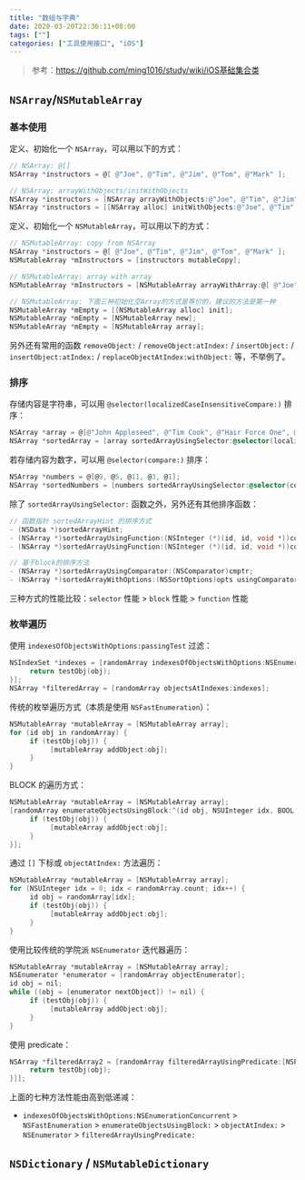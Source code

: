 ```yaml
---
title: "数组与字典"
date: 2020-03-20T22:36:11+08:00
tags: [""]
categories: ["工具使用接口", "iOS"]
---
```


> 参考：<https://github.com/ming1016/study/wiki/iOS基础集合类>


## `NSArray`/`NSMutableArray`

### 基本使用

定义、初始化一个 `NSArray`，可以用以下的方式：

```objective-c
// NSArray: @[]
NSArray *instructors = @[ @"Joe", @"Tim", @"Jim", @"Tom", @"Mark" ];

// NSArray: arrayWithObjects/initWithObjects
NSArray *instructors = [NSArray arrayWithObjects:@"Joe", @"Tim", @"Jim", @"Tom", @"Mark", nil];
NSArray *instructors = [[NSArray alloc] initWithObjects:@"Joe", @"Tim", @"Jim", @"Tom", @"Mark", nil];
```

定义、初始化一个 `NSMutableArray`，可以用以下的方式：

```objective-c
// NSMutableArray: copy from NSArray
NSArray *instructors = @[ @"Joe", @"Tim", @"Jim", @"Tom", @"Mark" ];
NSMutableArray *mInstructors = [instructors mutableCopy];

// NSMutableArray: array with array
NSMutableArray *mInstructors = [NSMutableArray arrayWithArray:@[ @"Joe", @"Tim", @"Jim", @"Tom", @"Mark" ] ];

// NSMutableArray: 下面三种初始化空Array的方式是等价的，建议的方法是第一种
NSMutableArray *mEmpty = [[NSMutableArray alloc] init];
NSMutableArray *mEmpty = [NSMutableArray new];
NSMutableArray *mEmpty = [NSMutableArray array];
```

另外还有常用的函数 `removeObject:` / `removeObject:atIndex:` / `insertObject:` / `insertObject:atIndex:` / `replaceObjectAtIndex:withObject:` 等，不举例了。

### 排序

存储内容是字符串，可以用 `@selector(localizedCaseInsensitiveCompare:)` 排序：

```objective-c
NSArray *array = @[@"John Appleseed", @"Tim Cook", @"Hair Force One", @"Michael Jurewitz"];
NSArray *sortedArray = [array sortedArrayUsingSelector:@selector(localizedCaseInsensitiveCompare:)];
```

若存储内容为数字，可以用 `@selector(compare:)` 排序：

```objective-c
NSArray *numbers = @[@9, @5, @11, @3, @1];
NSArray *sortedNumbers = [numbers sortedArrayUsingSelector:@selector(compare:)];
```

除了 `sortedArrayUsingSelector:` 函数之外，另外还有其他排序函数：

```objective-c
// 函数指针 sortedArrayHint 的排序方式
- (NSData *)sortedArrayHint;
- (NSArray *)sortedArrayUsingFunction:(NSInteger (*)(id, id, void *))comparator context:(void *)context;
- (NSArray *)sortedArrayUsingFunction:(NSInteger (*)(id, id, void *))comparator context:(void *)context hint:(NSData *)hint;

// 基于block的排序方法
- (NSArray *)sortedArrayUsingComparator:(NSComparator)cmptr;
- (NSArray *)sortedArrayWithOptions:(NSSortOptions)opts usingComparator:(NSComparator)cmptr;
```

三种方式的性能比较：`selector` 性能 > `block` 性能 > `function` 性能

### 枚举遍历

使用 `indexesOfObjectsWithOptions:passingTest` 过滤：

```objective-c
NSIndexSet *indexes = [randomArray indexesOfObjectsWithOptions:NSEnumerationConcurrent passingTest:^BOOL(id obj, NSUInteger idx, BOOL *stop) {
     return testObj(obj);
}];
NSArray *filteredArray = [randomArray objectsAtIndexes:indexes];
```

传统的枚举遍历方式（本质是使用 `NSFastEnumeration`）：

```objective-c
NSMutableArray *mutableArray = [NSMutableArray array];
for (id obj in randomArray) {
     if (testObj(obj)) {
          [mutableArray addObject:obj];
     }
}
```

BLOCK 的遍历方式：

```objective-c
NSMutableArray *mutableArray = [NSMutableArray array];
[randomArray enumerateObjectsUsingBlock:^(id obj, NSUInteger idx, BOOL *stop) {
     if (testObj(obj)) {
          [mutableArray addObject:obj];
     }
}];
```

通过 `[]` 下标或 `objectAtIndex:` 方法遍历：

```objective-c
NSMutableArray *mutableArray = [NSMutableArray array];
for (NSUInteger idx = 0; idx < randomArray.count; idx++) {
     id obj = randomArray[idx];
     if (testObj(obj)) {
          [mutableArray addObject:obj];
     }
}
```

使用比较传统的学院派 `NSEnumerator` 迭代器遍历：

```objective-c
NSMutableArray *mutableArray = [NSMutableArray array];
NSEnumerator *enumerator = [randomArray objectEnumerator];
id obj = nil;
while ((obj = [enumerator nextObject]) != nil) {
     if (testObj(obj)) {
          [mutableArray addObject:obj];
     }
}
```

使用 predicate：

```objective-c
NSArray *filteredArray2 = [randomArray filteredArrayUsingPredicate:[NSPredicate predicateWithBlock:^BOOL(id obj, NSDictionary *bindings) {
     return testObj(obj);
}]];
```

上面的七种方法性能由高到低递减：

- `indexesOfObjectsWithOptions:NSEnumerationConcurrent` > `NSFastEnumeration` > `enumerateObjectsUsingBlock:` > `objectAtIndex:` > `NSEnumerator` > `filteredArrayUsingPredicate:`

## `NSDictionary` / `NSMutableDictionary`


